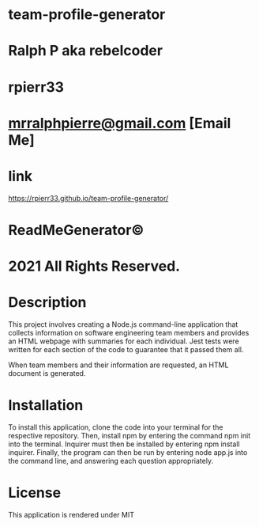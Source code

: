 # team-profile-generator

# Ralph P aka rebelcoder 

# rpierr33 

# mrralphpierre@gmail.com [Email Me]  

# link
https://rpierr33.github.io/team-profile-generator/

# ReadMeGenerator©

# 2021 All Rights Reserved. 

# Description 

This project involves creating a Node.js command-line application that collects information on software engineering team members and provides an HTML webpage with summaries for each individual. Jest tests were written for each section of the code to guarantee that it passed them all.

When team members and their information are requested, an HTML document is generated.

# Installation

To install this application, clone the code into your terminal for the respective repository. Then, install npm by entering the command npm init into the terminal. Inquirer must then be installed by entering npm install inquirer. Finally, the program can then be run by entering node app.js into the command line, and answering each question appropriately.

# License


This application is rendered under MIT
